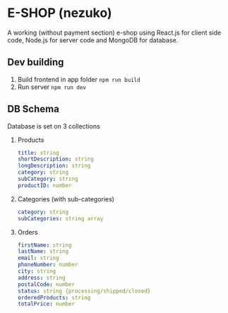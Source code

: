# E-SHOP (nezuko)
A working (without payment section) e-shop using React.js for client side code, Node.js for server code and MongoDB for database.

## Dev building
1. Build frontend in app folder `npm run build`
2. Run server `npm run dev`

## DB Schema
Database is set on 3 collections
1. Products
    ```yaml
    title: string
    shortDescription: string
    longDescription: string
    category: string
    subCategory: string
    productID: number
    ```
2. Categories (with sub-categories)
    ```yaml
    category: string
    subCategories: string array
    ```
3. Orders
    ```yaml
    firstName: string
    lastName: string
    email: string
    phoneNumber: number
    city: string
    address: string
    postalCode: number
    status: string {processing/shipped/closed}
    orderedProducts: string
    totalPrice: number
    ```